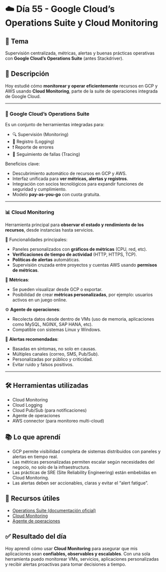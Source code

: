 # ☁️ Día 55 - Google Cloud’s Operations Suite y Cloud Monitoring

## 📌 Tema

Supervisión centralizada, métricas, alertas y buenas prácticas operativas con **Google Cloud’s Operations Suite** (antes Stackdriver).

## 📖 Descripción

Hoy estudié cómo **monitorear y operar eficientemente** recursos en GCP y AWS usando **Cloud Monitoring**, parte de la suite de operaciones integrada de Google Cloud.

---

### 🧰 Google Cloud’s Operations Suite

Es un conjunto de herramientas integradas para:

- 🔍 Supervisión (Monitoring)
- 📜 Registro (Logging)
- ❗ Reporte de errores
- 🧵 Seguimiento de fallas (Tracing)

Beneficios clave:

- Descubrimiento automático de recursos en GCP y AWS.
- Interfaz unificada para **ver métricas, alertas y registros**.
- Integración con socios tecnológicos para expandir funciones de seguridad y cumplimiento.
- Modelo **pay-as-you-go** con cuota gratuita.

---

### 📊 Cloud Monitoring

Herramienta principal para **observar el estado y rendimiento de los recursos**, desde instancias hasta servicios.

📌 Funcionalidades principales:

- Paneles personalizados con **gráficos de métricas** (CPU, red, etc).
- **Verificaciones de tiempo de actividad** (HTTP, HTTPS, TCP).
- **Políticas de alertas** automáticas.
- Supervisión cruzada entre proyectos y cuentas AWS usando **permisos de métricas**.

🔎 **Métricas**:

- Se pueden visualizar desde GCP o exportar.
- Posibilidad de crear **métricas personalizadas**, por ejemplo: usuarios activos en un juego online.

⚙️ **Agente de operaciones**:

- Recolecta datos desde dentro de VMs (uso de memoria, aplicaciones como MySQL, NGINX, SAP HANA, etc).
- Compatible con sistemas Linux y Windows.

📢 **Alertas recomendadas**:

- Basadas en síntomas, no solo en causas.
- Múltiples canales (correo, SMS, Pub/Sub).
- Personalizadas por público y criticidad.
- Evitar ruido y falsos positivos.

---

## 🛠️ Herramientas utilizadas

- Cloud Monitoring
- Cloud Logging
- Cloud Pub/Sub (para notificaciones)
- Agente de operaciones
- AWS connector (para monitoreo multi-cloud)

## 📚 Lo que aprendí

- GCP permite visibilidad completa de sistemas distribuidos con paneles y alertas en tiempo real.
- Las métricas personalizadas permiten escalar según necesidades del negocio, no solo de la infraestructura.
- Las prácticas de SRE (Site Reliability Engineering) están embebidas en Cloud Monitoring.
- Las alertas deben ser accionables, claras y evitar el “alert fatigue”.

## 🔗 Recursos útiles

- [Operations Suite (documentación oficial)](https://cloud.google.com/products/operations)
- [Cloud Monitoring](https://cloud.google.com/monitoring)
- [Agente de operaciones](https://cloud.google.com/monitoring/agent)

## ✅ Resultado del día

Hoy aprendí cómo usar **Cloud Monitoring** para asegurar que mis aplicaciones sean **confiables, observables y escalables**.
Con una sola herramienta puedo monitorear VMs, servicios, aplicaciones personalizadas y recibir alertas proactivas para tomar decisiones a tiempo.
